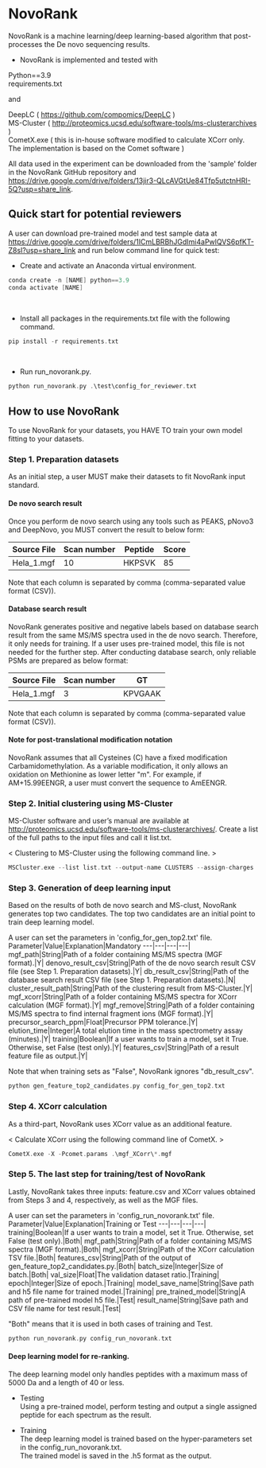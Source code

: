 # NovoRank
NovoRank is a machine learning/deep learning-based algorithm that post-processes the De novo sequencing results.

- NovoRank is implemented and tested with

Python==3.9 \
requirements.txt

and

DeepLC ( https://github.com/compomics/DeepLC ) \
MS-Cluster ( http://proteomics.ucsd.edu/software-tools/ms-clusterarchives ) \
CometX.exe ( this is in-house software modified to calculate XCorr only. The implementation is based on the Comet software )

All data used in the experiment can be downloaded from the 'sample' folder in the NovoRank GitHub repository and https://drive.google.com/drive/folders/13jir3-QLcAVGtUe84Tfp5utctnHRI-5Q?usp=share_link.

## Quick start for potential reviewers

A user can download pre-trained model and test sample data at https://drive.google.com/drive/folders/1ICmLBRBhJGdImi4aPwlQVS6pfKT-Z8sI?usp=share_link and run below command line for quick test:

- Create and activate an Anaconda virtual environment.
```c
conda create -n [NAME] python==3.9
conda activate [NAME]
```

<br/>

- Install all packages in the requirements.txt file with the following command.
```c
pip install -r requirements.txt
```

<br/>

- Run run_novorank.py.
```c
python run_novorank.py .\test\config_for_reviewer.txt
```

## How to use NovoRank

To use NovoRank for your datasets, you HAVE TO train your own model fitting to your datasets.

### Step 1. Preparation datasets
As an initial step, a user MUST make their datasets to fit NovoRank input standard.

#### De novo search result
Once you perform de novo search using any tools such as PEAKS, pNovo3 and DeepNovo, you MUST convert the result to below form:

Source File|Scan number|Peptide|Score
---|---|---|---|
Hela_1.mgf|10|HKPSVK|85|

Note that each column is separated by comma (comma-separated value format (CSV)).

#### Database search result
NovoRank generates positive and negative labels based on database search result from the same MS/MS spectra used in the de novo search. Therefore, it only needs for training. If a user uses pre-trained model, this file is not needed for the further step. After conducting database search, only reliable PSMs are prepared as below format:

Source File|Scan number|GT
---|---|---|
Hela_1.mgf|3|KPVGAAK| 

Note that each column is separated by comma (comma-separated value format (CSV)).

#### Note for post-translational modification notation
NovoRank assumes that all Cysteines (C) have a fixed modification Carbamidomethylation.
As a variable modification, it only allows an oxidation on Methionine as lower letter "m".
For example, if AM+15.99EENGR, a user must convert the sequence to AmEENGR.

### Step 2. Initial clustering using MS-Cluster

MS-Cluster software and user’s manual are available at http://proteomics.ucsd.edu/software-tools/ms-clusterarchives/. Create a list of the full paths to the input files and call it list.txt. 

< Clustering to MS-Cluster using the following command line. >
```c
MSCluster.exe --list list.txt --output-name CLUSTERS --assign-charges
``` 

### Step 3. Generation of deep learning input
Based on the results of both de novo search and MS-clust, NovoRank generates top two candidates.
The top two candidates are an initial point to train deep learning model.

A user can set the parameters in 'config_for_gen_top2.txt' file.
Parameter|Value|Explanation|Mandatory
---|---|---|---|
mgf_path|String|Path of a folder containing MS/MS spectra (MGF format).|Y|
denovo_result_csv|String|Path of the de novo search result CSV file (see Step 1. Preparation datasets).|Y|
db_result_csv|String|Path of the database search result CSV file (see Step 1. Preparation datasets).|N|
cluster_result_path|String|Path of the clustering result from MS-Cluster.|Y|
mgf_xcorr|String|Path of a folder containing MS/MS spectra for XCorr calculation (MGF format).|Y|
mgf_remove|String|Path of a folder containing MS/MS spectra to find internal fragment ions (MGF format).|Y|
precursor_search_ppm|Float|Precursor PPM tolerance.|Y|
elution_time|Integer|A total elution time in the mass spectrometry assay (minutes).|Y|
training|Boolean|If a user wants to train a model, set it True. Otherwise, set False (test only).|Y|
features_csv|String|Path of a result feature file as output.|Y|

Note that when training sets as "False", NovoRank ignores "db_result_csv".

```c
python gen_feature_top2_candidates.py config_for_gen_top2.txt
```

### Step 4. XCorr calculation
As a third-part, NovoRank uses XCorr value as an additional feature.

< Calculate XCorr using the following command line of CometX. >

```c
CometX.exe -X -Pcomet.params .\mgf_XCorr\*.mgf
``` 

### Step 5. The last step for training/test of NovoRank
Lastly, NovoRank takes three inputs: feature.csv and XCorr values obtained from Steps 3 and 4, respectively, as well as the MGF files.

A user can set the parameters in 'config_run_novorank.txt' file.
Parameter|Value|Explanation|Training or Test
---|---|---|---|
training|Boolean|If a user wants to train a model, set it True. Otherwise, set False (test only).|Both|
mgf_path|String|Path of a folder containing MS/MS spectra (MGF format).|Both|
mgf_xcorr|String|Path of the XCorr calculation TSV file.|Both|
features_csv|String|Path of the output of gen_feature_top2_candidates.py.|Both|
batch_size|Integer|Size of batch.|Both|
val_size|Float|The validation dataset ratio.|Training|
epoch|Integer|Size of epoch.|Training|
model_save_name|String|Save path and h5 file name for  trained model.|Training|
pre_trained_model|String|A path of pre-trained model h5 file.|Test|
result_name|String|Save path and CSV file name for test result.|Test|

"Both" means that it is used in both cases of training and Test.

```c
python run_novorank.py config_run_novorank.txt
```

#### Deep learning model for re-ranking.

The deep learning model only handles peptides with a maximum mass of 5000 Da and a length of 40 or less.

- Testing \
Using a pre-trained model, perform testing and output a single assigned peptide for each spectrum as the result.

- Training \
The deep learning model is trained based on the hyper-parameters set in the config_run_novorank.txt. \
The trained model is saved in the .h5 format as the output.
